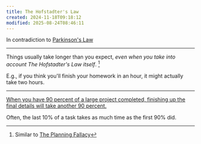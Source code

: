 ```yaml
---
title: The Hofstadter's Law
created: 2024-11-18T09:18:12
modified: 2025-08-24T08:46:11
---
```


In contradiction to [Parkinson's Law](parkinsons-law.md)

---

Things usually take longer than you expect, _even when you take into account The Hofstadter's Law itself_. [^1]

E.g., if you think you'll finish your homework in an hour, it might actually take two hours.

---

[When you have 90 percent of a large project completed, finishing up the final details will take another 90 percent.](https://www.nytimes.com/2022/06/02/opinion/david-brooks-life-hacks.html)

Often, the last 10% of a task takes as much time as the first 90% did.

[^1]: Similar to [The Planning Fallacy](https://en.wikipedia.org/wiki/Planning_fallacy)
